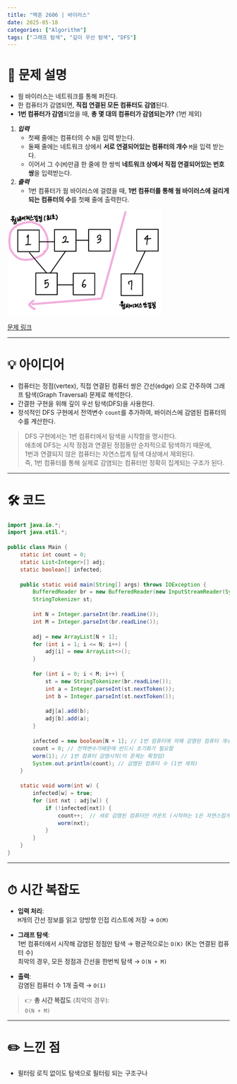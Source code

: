 ```yaml
---
title: "백준 2606 | 바이러스"
date: 2025-05-18
categories: ["Algorithm"]
tags: ["그래프 탐색", "깊이 우선 탐색", "DFS"]
---
```


# 📝 문제 설명

- 웜 바이러스는 네트워크를 통해 퍼진다.
- 한 컴퓨터가 감염되면, **직접 연결된 모든 컴퓨터도 감염**된다.
- **1번 컴퓨터가 감염**되었을 때, **총 몇 대의 컴퓨터가 감염되는가?** (1번 제외)
   
1. ***입력***
   - 첫째 줄에는 컴퓨터의 수 `N`을 입력 받는다.
   - 둘째 줄에는 네트워크 상에서 **서로 연결되어있는 컴퓨터의 개수** `M`을 입력 받는다.
   - 이어서 그 수(`M`)만큼 한 줄에 한 쌍씩 **네트워크 상에서 직접 연결되어있는 번호 쌍**을 입력받는다.
2. ***출력***
   - 1번 컴퓨터가 웜 바이러스에 걸렸을 때, **1번 컴퓨터를 통해 웜 바이러스에 걸리게 되는 컴퓨터의 수**를 첫째 줄에 출력한다.  

<img src="/assets/images/250518_virus.jpg" alt="웜바이러스 그래프" width="350">

[문제 링크](https://www.acmicpc.net/problem/2606)

---

# 💡 아이디어

- 컴퓨터는 정점(vertex), 직접 연결된 컴퓨터 쌍은 간선(edge) 으로 간주하여 그래프 탐색(Graph Traversal) 문제로 해석한다.
- 간결한 구현을 위해 깊이 우선 탐색(DFS)을 사용한다.
- 정석적인 DFS 구현에서 전역변수 `count`를 추가하여, 바이러스에 감염된 컴퓨터의 수를 계산한다.
  
> DFS 구현에서는 1번 컴퓨터에서 탐색을 시작함을 명시한다.  
> 애초에 DFS는 시작 정점과 연결된 정점들만 순차적으로 탐색하기 때문에,  
> 1번과 연결되지 않은 컴퓨터는 자연스럽게 탐색 대상에서 제외된다.  
> 즉, 1번 컴퓨터를 통해 실제로 감염되는 컴퓨터만 정확히 집계되는 구조가 된다.  

---

# 🛠 코드

```java
import java.io.*;
import java.util.*;

public class Main {
    static int count = 0;
    static List<Integer>[] adj;
    static boolean[] infected;

    public static void main(String[] args) throws IOException {
        BufferedReader br = new BufferedReader(new InputStreamReader(System.in));
        StringTokenizer st;

        int N = Integer.parseInt(br.readLine());
        int M = Integer.parseInt(br.readLine());

        adj = new ArrayList[N + 1];
        for (int i = 1; i <= N; i++) {
            adj[i] = new ArrayList<>();
        }

        for (int i = 0; i < M; i++) {
            st = new StringTokenizer(br.readLine());
            int a = Integer.parseInt(st.nextToken());
            int b = Integer.parseInt(st.nextToken());

            adj[a].add(b);
            adj[b].add(a);
        }

        infected = new boolean[N + 1]; // 1번 컴퓨터에 의해 감염된 컴퓨터 개수 계산
        count = 0; // 전역변수기때문에 반드시 초기화가 필요함
        worm(1); // 1번 컴퓨터 감염시작(이 문제는 확정임)
        System.out.println(count); // 감염된 컴퓨터 수 (1번 제외)
    }

    static void worm(int w) {
        infected[w] = true;
        for (int nxt : adj[w]) {
            if (!infected[nxt]) {
                count++;  // 새로 감염된 컴퓨터만 카운트 (시작하는 1은 자연스럽게 빠짐)
                worm(nxt);
            }
        }
    }
}
```

---

# ⏱ 시간 복잡도

- **입력 처리**:  
  `M`개의 간선 정보를 읽고 양방향 인접 리스트에 저장 → `O(M)`

- **그래프 탐색**:  
  1번 컴퓨터에서 시작해 감염된 정점만 탐색 → 평균적으로는 `O(K)` (K는 연결된 컴퓨터 수)<br>
  최악의 경우, 모든 정점과 간선을 한번씩 탐색 → `O(N + M)`

- **출력**:  
  감염된 컴퓨터 수 1개 출력 → `O(1)`

> 👉 **총 시간 복잡도** (최악의 경우):  
> `O(N + M)`


---

# ✏️ 느낀 점

- 필터링 로직 없이도 탐색으로 필터링 되는 구조구나
